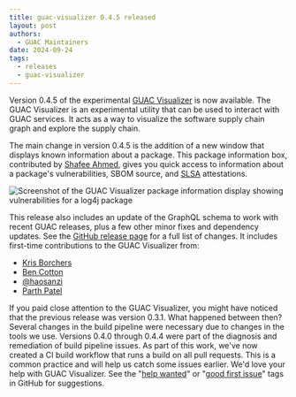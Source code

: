 ```yaml
---
title: guac-visualizer 0.4.5 released
layout: post
authors: 
  - GUAC Maintainers
date: 2024-09-24
tags:
  - releases
  - guac-visualizer
---
```


Version 0.4.5 of the experimental [GUAC Visualizer](https://github.com/guacsec/guac-visualizer) is now available.
The GUAC Visualizer is an experimental utility that can be used to interact with GUAC services.
It acts as a way to visualize the software supply chain graph and explore the supply chain.

The main change in version 0.4.5 is the addition of a new window that displays known information about a package.
This package information box, contributed by [Shafee Ahmed](https://github.com/shafeeshafee), gives you quick access to information about a package's vulnerabilities, SBOM source, and [SLSA](https://slsa.dev) attestations.

![Screenshot of the GUAC Visualizer package information display showing vulnerabilities for a log4j package](/images/blog/2024-guacviz-040.jpg)

This release also includes an update of the GraphQL schema to work with recent GUAC releases, plus a few other minor fixes and dependency updates.
See the [GitHub release page](https://github.com/guacsec/guac-visualizer/releases/tag/v0.4.5) for a full list of changes.
It includes first-time contributions to the GUAC Visualizer from:
* [Kris Borchers](https://github.com/kborchers)
* [Ben Cotton](https://github.com/funnelfiasco)
* [@haosanzi](https://github.com/haosanzi)
* [Parth Patel](https://github.com/pxp928)

If you paid close attention to the GUAC Visualizer, you might have noticed that the previous release was version 0.3.1.
What happened between then?
Several changes in the build pipeline were necessary due to changes in the tools we use.
Versions 0.4.0 through 0.4.4 were part of the diagnosis and remediation of build pipeline issues.
As part of this work, we've now created a CI build workflow that runs a build on all pull requests.
This is a common practice and will help us catch some issues earlier.
We'd love your help with GUAC Visualizer.
See the "[help wanted](https://github.com/guacsec/guac-visualizer/issues?q=is%3Aissue+is%3Aopen+label%3A%22help+wanted%22)" or "[good first issue](https://github.com/guacsec/guac-visualizer/issues?q=is%3Aissue+is%3Aopen+label%3A%22good+first+issue%22)" tags in GitHub for suggestions.